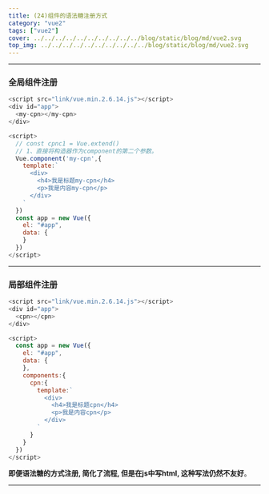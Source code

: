 ```yaml
---
title: (24)组件的语法糖注册方式
category: "vue2"
tags: ["vue2"]
cover: ../../../../../../../../../../blog/static/blog/md/vue2.svg
top_img: ../../../../../../../../../../blog/static/blog/md/vue2.svg
---
```


***

### 全局组件注册


```js vue2
<script src="link/vue.min.2.6.14.js"></script>
<div id="app">
  <my-cpn></my-cpn>
</div>

<script>
  // const cpnc1 = Vue.extend()
  // 1、直接将构造器作为component的第二个参数。
  Vue.component('my-cpn',{
    template:`
      <div>
        <h4>我是标题my-cpn</h4>
        <p>我是内容my-cpn</p>
      </div>
    `
  })
  const app = new Vue({
    el: "#app",
    data: {
    }
  })
</script>
```


***

### 局部组件注册



```js vue2
<script src="link/vue.min.2.6.14.js"></script>
<div id="app">
  <cpn></cpn>
</div>

<script>
  const app = new Vue({
    el: "#app",
    data: {
    },
    components:{
      cpn:{
        template:`
          <div>
            <h4>我是标题cpn</h4>
            <p>我是内容cpn</p>
          </div>
        `
      }
    }
  })
</script>
```



**即便语法糖的方式注册, 简化了流程, 但是在js中写html, 这种写法仍然不友好**。

***